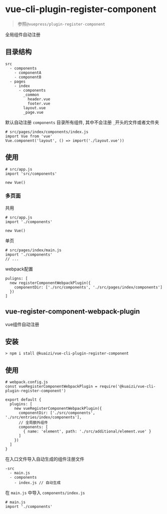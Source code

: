#  vue-cli-plugin-register-component

> 参照`@vuepress/plugin-register-component`

全局组件自动注册

## 目录结构

```
src
  - components
    - componentA
    - componentB
  - pages
    - index
      - components
        _common
          header.vue
          footer.vue
        layout.vue
        _page.vue
```

默认自动注册 `components` 目录所有组件, 其中不会注册 `_`开头的文件或者文件夹

```
# src/pages/index/components/index.js
import Vue from 'vue'
Vue.component('layout', () => import('./layout.vue'))
```

## 使用

```
# src/app.js
import 'src/components'

new Vue()
```

### 多页面

共用
```
# src/app.js
import './components'

new Vue()
```

单页
```
# src/pages/index/main.js
import './components'
// ...
```

webpack配置

```
puligns: [
  new registerComponentWebpackPlugin({
    componentDir: ['./src/components', './src/pages/index/components']
  })
]
```

## vue-register-component-webpack-plugin

vue组件自动注册

## 安装

```
> npm i stall @kuaizi/vue-cli-plugin-register-component
```

## 使用

```
# webpack.config.js
const vueRegisterComponentWebpackPlugin = require('@kuaizi/vue-cli-plugin-register-component')

export default {
  plugins: [
    new vueRegisterComponentWebpackPlugin({
      componentDir: ['./src/components', './src/entries/index/components'],
      // 全局额外组件
      components: [
        { name: 'element', path: './src/additional/element.vue' }
      ]
    })
  ]
}
```

在入口文件导入自动生成的组件注册文件

```
-src
  - main.js
  - components
    - index.js // 自动生成
```

在 `main.js` 中导入 `components/index.js`

```
# main.js
import './components'
```